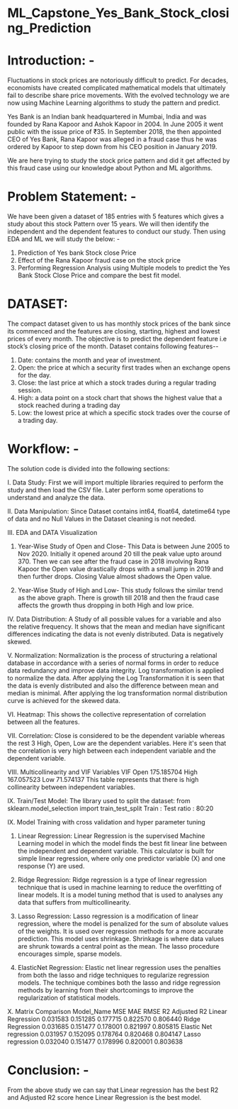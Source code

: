 # ML_Capstone_Yes_Bank_Stock_closing_Prediction

# Introduction: - 

Fluctuations in stock prices are notoriously difficult to predict. For decades, economists have created complicated mathematical models that ultimately fail to describe share price movements. With the evolved technology we are now using Machine Learning algorithms to study the pattern and predict.

Yes Bank is an Indian bank headquartered in Mumbai, India and was founded by Rana Kapoor and Ashok Kapoor in 2004. In June 2005 it went public with the issue price of ₹35.  In September 2018, the then appointed CEO of Yes Bank, Rana Kapoor was alleged in a fraud case thus he was ordered by Kapoor to step down from his CEO position in January 2019. 
		   
We are here trying to study the stock price pattern and did it get affected by this fraud case using our knowledge about Python and ML algorithms.

# Problem Statement: -

We have been given a dataset of 185 entries with 5 features which gives a study about this stock Pattern over 15 years. We will then identify the independent and the dependent features to conduct our study. Then using EDA and ML we will study the below: -

1. Prediction of Yes bank Stock close Price
2. Effect of the Rana Kapoor fraud case on the stock price
3. Performing Regression Analysis using Multiple models to predict the Yes Bank Stock Close Price and compare the best fit model.

# DATASET:

The compact dataset given to us has monthly stock prices of the bank since its commenced and the features are closing, starting, highest and lowest prices of every month. The objective is to predict the dependent feature i.e stock’s closing price of the month.
Dataset contains following features--

1. Date: contains the month and year of investment. 
2. Open: the price at which a security first trades when an exchange opens for the day.
3. Close: the last price at which a stock trades during a regular trading session.
4. High: a data point on a stock chart that shows the highest value that a stock reached during a trading day
5. Low:  the lowest price at which a specific stock trades over the course of a trading day.

# Workflow: -

The solution code is divided into the following sections:

I. Data Study: First we will import multiple libraries required to perform the study and then load the CSV file. Later perform some operations to understand and analyze the data.

II. Data Manipulation: Since Dataset contains int64, float64, datetime64 type of data and no Null Values in the Dataset cleaning is not needed.

III. EDA and DATA Visualization 

1. Year-Wise Study of Open and Close- This Data is between June 2005 to Nov 2020. Initially it opened around 20 till the peak value upto around 370. Then we can see after the fraud case in 2018 involving Rana Kapoor the Open value drastically drops with a small jump in 2019 and then further drops. Closing Value almost shadows the Open value.

2. Year-Wise Study of High and Low- This study follows the similar trend as the above graph. There is growth till 2018 and then the fraud case affects the growth thus dropping in both High and low price.


IV. Data Distribution: A Study of all possible values for a variable and also the relative frequency. It shows that the mean and median have significant differences indicating the data is not evenly distributed. Data is negatively skewed.

V. Normalization: Normalization is the process of structuring a relational database in accordance with a series of normal forms in order to reduce data redundancy and improve data integrity. Log transformation is applied to normalize the data. After applying the Log Transformation it is seen that the data is evenly distributed and also the difference between mean and median is minimal. After applying the log transformation normal distribution curve is achieved for the skewed data.
                           
VI. Heatmap: This shows the collective representation of correlation between all the features.
                                     
VII. Correlation: Close is considered to be the dependent variable whereas the rest 3  High, Open, Low are the dependent variables. Here it's seen that the correlation is very high between each independent variable and the dependent variable.

VIII. Multicollinearity and VIF
Variables  VIF
Open       175.185704
High       167.057523
Low        71.574137
This table represents that there is high collinearity between independent variables.

IX. Train/Test Model: The library used to split the dataset: from sklearn.model_selection import train_test_split
 Train : Test ratio : 80:20

IX. Model Training with cross validation and hyper parameter tuning

1. Linear Regression: Linear Regression is the supervised Machine Learning model in which the model finds the best fit linear line between the independent and dependent variable. This calculator is built for simple linear regression, where only one predictor variable (X) and one response (Y) are used.

2. Ridge Regression: Ridge regression is a type of linear regression technique that is used in machine learning to reduce the overfitting of linear models. It is a model tuning method that is used to analyses any data that suffers from multicollinearity.

3. Lasso Regression: Lasso regression is a modification of linear regression, where the model is penalized for the sum of absolute values of the weights. It is used over regression methods for a more accurate prediction. This model uses shrinkage. Shrinkage is where data values are shrunk towards a central point as the mean. The lasso procedure encourages simple, sparse models.

4. ElasticNet Regression: Elastic net linear regression uses the penalties from both the lasso and ridge techniques to regularize regression models. The technique combines both the lasso and ridge regression methods by learning from their shortcomings to improve the regularization of statistical models.

X. Matrix Comparison
Model_Name
MSE
MAE
RMSE
R2
Adjusted R2
Linear Regression
0.031583
0.151285
0.177715
0.822570
0.806440
Ridge Regression
0.031685
0.151477
0.178001
0.821997
0.805815
Elastic Net regression
0.031957
0.152095
0.178764
0.820468
0.804147
Lasso regression
0.032040
0.151477
0.178996
0.820001
0.803638

# Conclusion: -
From the above study we can say that Linear regression has the best R2 and Adjusted R2 score hence Linear Regression is the best model.
